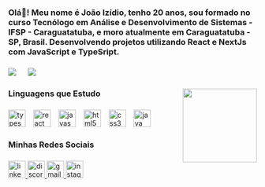 <h3 align="left">Olá👋! Meu nome é João Izídio, tenho 20 anos, sou formado no curso Tecnólogo em Análise e Desenvolvimento de Sistemas - IFSP - Caraguatatuba, e moro atualmente em Caraguatatuba - SP, Brasil. Desenvolvendo projetos utilizando React e NextJs com  JavaScript e TypeSript.</h3>

###

<picture align="left">
  <source
    srcset="https://github-readme-stats.vercel.app/api?username=joaoizidioLoiola&card_width=400px&hide_title=false&hide_rank=true&show_icons=true&include_all_commits=true&count_private=true&disable_animations=false&theme=dracula"
    media="(prefers-color-scheme: dark)" height="180" padding-right="20"
  />
  <img src="https://github-readme-stats.vercel.app/api?username=joaoizidioLoiola&show_icons=true" />
</picture>

<picture align="right" style="width: 50%; margin-left: 20px">
  <source
    srcset="https://github-readme-stats.vercel.app/api/top-langs/?username=joaoizidioLoiola&layout=compact&theme=dracula&card_width=400px"
    media="(prefers-color-scheme: dark)" height="180"
  />
  <img src="https://github-readme-stats.vercel.app/api/top-langs/?username=joaoizidioLoiola&locale=pt-br&layout=compact" />
</picture>


<br clear="both">

###

<img align="right" height="150" src="https://media.tenor.com/jHg-q58KgiYAAAAC/scaler-create-impact.gif (https://tenor.com/pt-BR/view/scaler-create-impact-code-sleep-time-gif-25011979)" />

###

<h3 align="left">Linguagens que Estudo</h3>

###

<div align="left">
  <img src="https://cdn.jsdelivr.net/gh/devicons/devicon/icons/typescript/typescript-original.svg" height="35" alt="typescript logo"  />
  <img width="8" />
  <img src="https://cdn.jsdelivr.net/gh/devicons/devicon/icons/react/react-original.svg" height="35" alt="react logo"  />
  <img width="8" />
  <img src="https://cdn.jsdelivr.net/gh/devicons/devicon/icons/javascript/javascript-original.svg" height="35" alt="javascript logo"  />
  <img width="8" />
  <img src="https://cdn.jsdelivr.net/gh/devicons/devicon/icons/html5/html5-original.svg" height="35" alt="html5 logo"  />
  <img width="8" />
  <img src="https://cdn.jsdelivr.net/gh/devicons/devicon/icons/css3/css3-original.svg" height="35" alt="css3 logo"  />
  <img width="8" />
  <img src="https://cdn.jsdelivr.net/gh/devicons/devicon/icons/java/java-original.svg" height="35" alt="java logo"  />
</div>

###

<h3 align="left">Minhas Redes Sociais</h3>

###

<div align="left">
  <a href = "https://www.linkedin.com/in/joaoizidioLoiola/" target = "_blank"> <img src="https://img.shields.io/static/v1?message=LinkedIn&logo=linkedin&label=&color=0077B5&logoColor=white&labelColor=&style=for-the-badge" height="35" alt="linkedin logo"  />
  <a href = "https://discord.gg/JncntAkx" target = "_blank"><img src="https://img.shields.io/static/v1?message=Discord&logo=discord&label=&color=7289DA&logoColor=white&labelColor=&style=for-the-badge" height="35" alt="discord logo"  />
  <a href = "mailto:joaoizidio287@gmail.com" target = "_blank"><img src="https://img.shields.io/static/v1?message=Gmail&logo=gmail&label=&color=D14836&logoColor=white&labelColor=&style=for-the-badge" height="35" alt="gmail logo"  />
   <a href = "https://www.instagram.com/joaoizidioloiola/" target = "_blank"><img src="https://img.shields.io/static/v1?message=Instagram&logo=instagram&label=&color=E4405F&logoColor=white&labelColor=&style=for-the-badge" height="35" alt="instagram logo"  />
</div>

###

